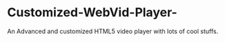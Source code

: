 # Customized-WebVid-Player-
An Advanced and customized HTML5  video player with lots of cool stuffs. 
